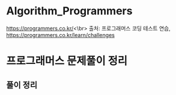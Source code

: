 # Algorithm_Programmers
https://programmers.co.kr/<\br>
출처: 프로그래머스 코딩 테스트 연습, https://programmers.co.kr/learn/challenges

# 프로그래머스 문제풀이 정리
## 풀이 정리
